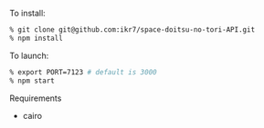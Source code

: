 
To install:  

```sh
% git clone git@github.com:ikr7/space-doitsu-no-tori-API.git  
% npm install
```

To launch:  
```sh
% export PORT=7123 # default is 3000  
% npm start
```

Requirements
- cairo